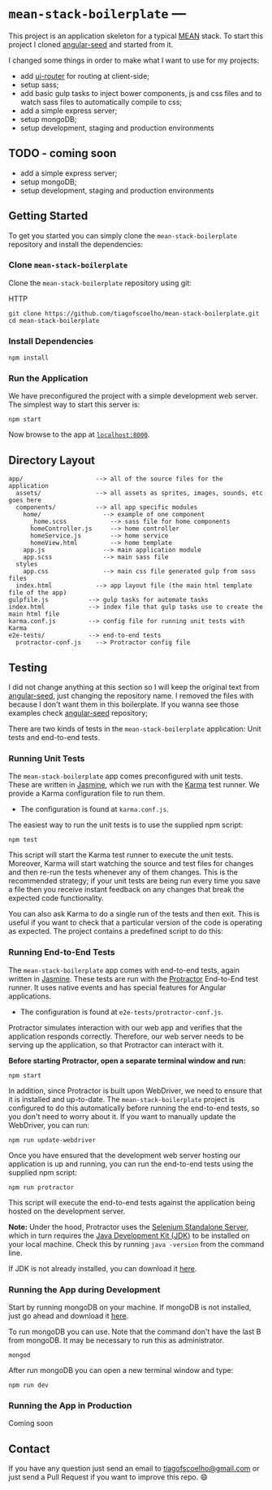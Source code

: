 # `mean-stack-boilerplate` —

This project is an application skeleton for a typical [MEAN](http://mean.io/) stack.
To start this project I cloned [angular-seed](https://github.com/angular/angular-seed) and started from it.

I changed some things in order to make what I want to use for my projects:
* add [ui-router](https://ui-router.github.io/) for routing at client-side;
* setup sass;
* add basic gulp tasks to inject bower components, js and css files and to watch sass files to automatically compile to css;
* add a simple express server;
* setup mongoDB;
* setup development, staging and production environments

## TODO - coming soon
* add a simple express server;
* setup mongoDB;
* setup development, staging and production environments

## Getting Started

To get you started you can simply clone the `mean-stack-boilerplate` repository and install the dependencies:

### Clone `mean-stack-boilerplate`

Clone the `mean-stack-boilerplate` repository using git:

HTTP
```
git clone https://github.com/tiagofscoelho/mean-stack-boilerplate.git
cd mean-stack-boilerplate
```

### Install Dependencies

```
npm install
```

### Run the Application

We have preconfigured the project with a simple development web server. The simplest way to start
this server is:

```
npm start
```
Now browse to the app at [`localhost:8000`](localhost:8000).


## Directory Layout

```
app/                    --> all of the source files for the application
  assets/               --> all assets as sprites, images, sounds, etc goes here
  components/           --> all app specific modules
    home/                 --> example of one component
      _home.scss            --> sass file for home components
      homeController.js     --> home controller
      homeService.js        --> home service
      homeView.html         --> home template
    app.js                --> main application module
    app.scss              --> main sass file
  styles
    app.css               --> main css file generated gulp from sass files
  index.html            --> app layout file (the main html template file of the app)
gulpfile.js           --> gulp tasks for automate tasks
index.html            --> index file that gulp tasks use to create the main html file
karma.conf.js         --> config file for running unit tests with Karma
e2e-tests/            --> end-to-end tests
  protractor-conf.js    --> Protractor config file
```


## Testing

I did not change anything at this section so I will keep the original text from [angular-seed](https://github.com/angular/angular-seed),
just changing the repository name. I removed the files with because I don't want them in this boilerplate.
If you wanna see those examples check [angular-seed](https://github.com/angular/angular-seed) repository;

There are two kinds of tests in the `mean-stack-boilerplate` application: Unit tests and end-to-end tests.

### Running Unit Tests

The `mean-stack-boilerplate` app comes preconfigured with unit tests. These are written in [Jasmine](https://jasmine.github.io/),
which we run with the [Karma](https://karma-runner.github.io/1.0/index.html) test runner. We provide a Karma configuration file to run them.

* The configuration is found at `karma.conf.js`.

The easiest way to run the unit tests is to use the supplied npm script:

```
npm test
```

This script will start the Karma test runner to execute the unit tests. Moreover, Karma will start
watching the source and test files for changes and then re-run the tests whenever any of them
changes.
This is the recommended strategy; if your unit tests are being run every time you save a file then
you receive instant feedback on any changes that break the expected code functionality.

You can also ask Karma to do a single run of the tests and then exit. This is useful if you want to
check that a particular version of the code is operating as expected. The project contains a
predefined script to do this:


### Running End-to-End Tests

The `mean-stack-boilerplate` app comes with end-to-end tests, again written in [Jasmine](https://jasmine.github.io/). These tests
are run with the [Protractor](http://www.protractortest.org/#/) End-to-End test runner. It uses native events and has
special features for Angular applications.

* The configuration is found at `e2e-tests/protractor-conf.js`.

Protractor simulates interaction with our web app and verifies that the application responds
correctly. Therefore, our web server needs to be serving up the application, so that Protractor can
interact with it.

**Before starting Protractor, open a separate terminal window and run:**

```
npm start
```

In addition, since Protractor is built upon WebDriver, we need to ensure that it is installed and
up-to-date. The `mean-stack-boilerplate` project is configured to do this automatically before running the
end-to-end tests, so you don't need to worry about it. If you want to manually update the WebDriver,
you can run:

```
npm run update-webdriver
```

Once you have ensured that the development web server hosting our application is up and running, you
can run the end-to-end tests using the supplied npm script:

```
npm run protractor
```

This script will execute the end-to-end tests against the application being hosted on the
development server.

**Note:**
Under the hood, Protractor uses the [Selenium Standalone Server](http://www.seleniumhq.org/download/), which in turn requires
the [Java Development Kit (JDK)](http://www.oracle.com/technetwork/java/javase/downloads/index-jsp-138363.html) to be installed on your local machine. Check this by running
`java -version` from the command line.

If JDK is not already installed, you can download it [here](http://www.oracle.com/technetwork/java/javase/downloads/index-jsp-138363.html).

### Running the App during Development

Start by running mongoDB on your machine. If mongoDB is not installed, just go ahead and download it [here](https://www.mongodb.com/download-center?jmp=nav#community).

To run mongoDB you can use. Note that the command don't have the last B from mongoDB. It may be necessary to run this as administrator.

```
mongod
```

After run mongoDB you can open a new terminal window and type:

```
npm run dev
```

### Running the App in Production
Coming soon


## Contact
If you have any question just send an email to tiagofscoelho@gmail.com or just send a Pull Request if you want to improve this repo. :smile:
